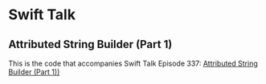 # Swift Talk
## Attributed String Builder (Part 1)

This is the code that accompanies Swift Talk Episode 337: [Attributed String Builder (Part 1))](https://talk.objc.io/episodes/S01E337-attributed-string-builder-part-1)
